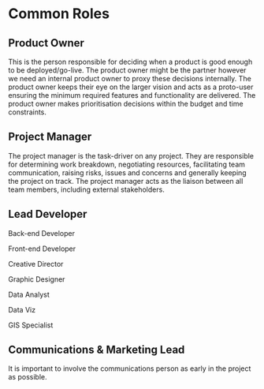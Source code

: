 # Common Roles

## Product Owner

This is the person responsible for deciding when a product is good enough to be deployed/go-live. The product owner might be the partner however we need an internal product owner to proxy these decisions internally. The product owner keeps their eye on the larger vision and acts as a proto-user ensuring the minimum required features and functionality are delivered. The product owner makes prioritisation decisions within the budget and time constraints.

## Project Manager

The project manager is the task-driver on any project. They are responsible for determining work breakdown, negotiating resources, facilitating team communication, raising risks, issues and concerns and generally keeping the project on track. The project manager acts as the liaison between all team members, including external stakeholders.

## Lead Developer

Back-end Developer

Front-end Developer

Creative Director

Graphic Designer

Data Analyst

Data Viz

GIS Specialist

## Communications & Marketing Lead

It is important to involve the communications person as early in the project as possible.



